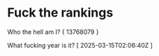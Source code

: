# Fuck the rankings

Who the hell am I?
{ 13768079 }

What fucking year is it?
[ 2025-03-15T02:06:40Z ]
